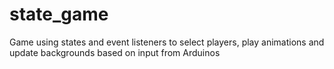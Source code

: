 # state_game
Game using states and event listeners to select players, play animations and update backgrounds based on input from Arduinos
